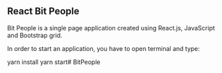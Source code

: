 ## React Bit People
Bit People is a single page application created using React.js, JavaScript and Bootstrap grid.

In order to start an application, you have to open terminal and type:

yarn install
yarn start# BitPeople
